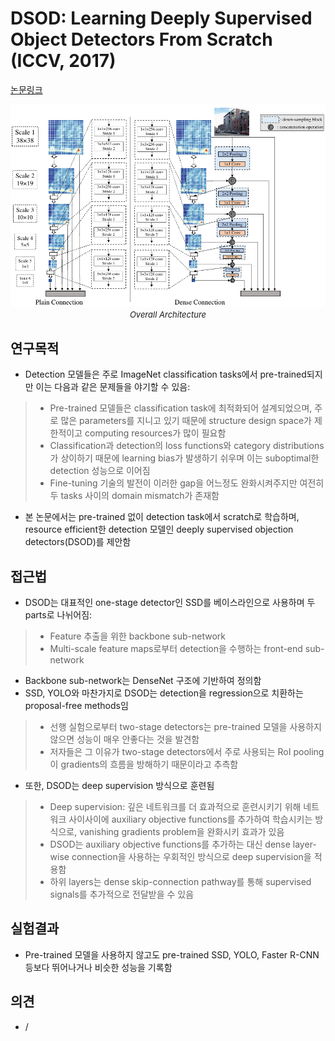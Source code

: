 # DSOD: Learning Deeply Supervised Object Detectors From Scratch (ICCV, 2017)

[논문링크](https://openaccess.thecvf.com/content_iccv_2017/html/Shen_DSOD_Learning_Deeply_ICCV_2017_paper.html)

<p align="center">
    <img width="700" alt='fig1' src="../img/shen2017dsod.png?raw=true"></br>
    <em><font size=2>Overall Architecture</font></em>
</p>

## 연구목적
- Detection 모델들은 주로 ImageNet classification tasks에서 pre-trained되지만 이는 다음과 같은 문제들을 야기할 수 있음:
> - Pre-trained 모델들은 classification task에 최적화되어 설계되었으며, 주로 많은 parameters를 지니고 있기 때문에 structure design space가 제한적이고 computing resources가 많이 필요함
> - Classification과 detection의 loss functions와 category distributions가 상이하기 때문에 learning bias가 발생하기 쉬우며 이는 suboptimal한 detection 성능으로 이어짐
> - Fine-tuning 기술의 발전이 이러한 gap을 어느정도 완화시켜주지만 여전히 두 tasks 사이의 domain mismatch가 존재함
- 본 논문에서는 pre-trained 없이 detection task에서 scratch로 학습하며, resource efficient한 detection 모델인 deeply supervised objection detectors(DSOD)를 제안함

## 접근법
- DSOD는 대표적인 one-stage detector인 SSD를 베이스라인으로 사용하며 두 parts로 나뉘어짐:
> - Feature 추출을 위한 backbone sub-network
> - Multi-scale feature maps로부터 detection을 수행하는 front-end sub-network
- Backbone sub-network는 DenseNet 구조에 기반하여 정의함
- SSD, YOLO와 마찬가지로 DSOD는 detection을 regression으로 치환하는 proposal-free methods임
> - 선행 실험으로부터 two-stage detectors는 pre-trained 모델을 사용하지 않으면 성능이 매우 안좋다는 것을 발견함
> - 저자들은 그 이유가 two-stage detectors에서 주로 사용되는 RoI pooling이 gradients의 흐름을 방해하기 때문이라고 추측함
- 또한, DSOD는 deep supervision 방식으로 훈련됨
> - Deep supervision: 깊은 네트워크를 더 효과적으로 훈련시키기 위해 네트워크 사이사이에 auxiliary objective functions를 추가하여 학습시키는 방식으로, vanishing gradients problem을 완화시키 효과가 있음
> - DSOD는 auxiliary objective functions를 추가하는 대신 dense layer-wise connection을 사용하는 우회적인 방식으로 deep supervision을 적용함
> - 하위 layers는 dense skip-connection pathway를 통해 supervised signals를 추가적으로 전달받을 수 있음

## 실험결과
- Pre-trained 모델을 사용하지 않고도 pre-trained SSD, YOLO, Faster R-CNN 등보다 뛰어나거나 비슷한 성능을 기록함

## 의견
- / 